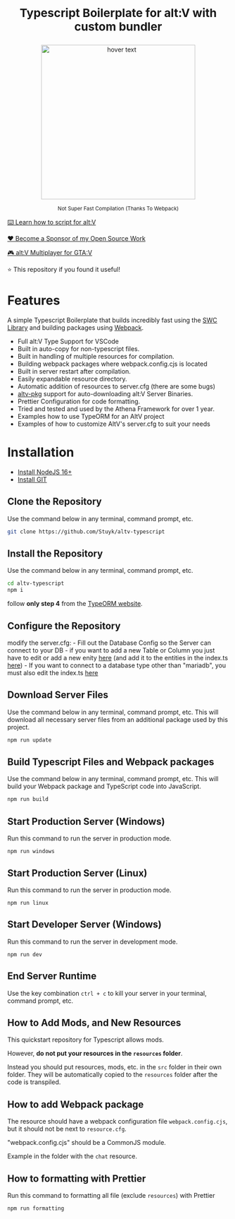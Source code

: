 <p align="center" style="font-size: 26px">
	<b>Typescript Boilerplate for alt:V with custom bundler</b>
</p>
<p align="center">
	<img src="https://thumbs.gfycat.com/FabulousFlawlessLamb-size_restricted.gif" width="350" title="hover text">
</p>

<p align="center">
	<sup>Not Super Fast Compilation (Thanks To Webpack)</sup>
</p>

[⌨️ Learn how to script for alt:V](https://altv.stuyk.com/)

[❤️ Become a Sponsor of my Open Source Work](https://github.com/sponsors/Stuyk/)

[🎮 alt:V Multiplayer for GTA:V](https://altv.mp)

⭐ This repository if you found it useful!

# Features

A simple Typescript Boilerplate that builds incredibly fast using the [SWC Library](https://github.com/swc-project/swc) and building packages using [Webpack](https://webpack.js.org/).

-   Full alt:V Type Support for VSCode
-   Built in auto-copy for non-typescript files.
-   Built in handling of multiple resources for compilation.
-   Building webpack packages where webpack.config.cjs is located
-   Built in server restart after compilation.
-   Easily expandable resource directory.
-   Automatic addition of resources to server.cfg (there are some bugs)
-   [altv-pkg](https://github.com/Stuyk/altv-pkg) support for auto-downloading alt:V Server Binaries.
-   Prettier Configuration for code formatting.
-   Tried and tested and used by the Athena Framework for over 1 year.
-   Examples how to use TypeORM for an AltV project
-   Examples of how to customize AltV's server.cfg to suit your needs

# Installation

-   [Install NodeJS 16+](https://nodejs.org/en/download/current/)
-   [Install GIT](https://git-scm.com/downloads)

## Clone the Repository

Use the command below in any terminal, command prompt, etc.

```sh
git clone https://github.com/Stuyk/altv-typescript
```

## Install the Repository

Use the command below in any terminal, command prompt, etc.

```sh
cd altv-typescript
npm i
```

follow **only step 4** from the [TypeORM website](https://typeorm.io/#installation).

## Configure the Repository

modify the server.cfg:
    -   Fill out the Database Config so the Server can connect to your DB
    -   if you want to add a new Table or Column you just have to edit or add a new enity [here](https://github.com/BotisDerG/altv-typescript-with-typeorm-and-webhook/blob/cb228b49dad086607e71e1191b9aff04982e4d4c/src/core/server/modules/db/entities) (and add it to the entities in the index.ts [here](https://github.com/BotisDerG/altv-typescript-with-typeorm-and-webhook/blob/cb228b49dad086607e71e1191b9aff04982e4d4c/src/core/server/modules/db/index.ts#L15))
    -   If you want to connect to a database type other than "mariadb", you must also edit the index.ts [here](https://github.com/BotisDerG/altv-typescript-with-typeorm-and-webhook/blob/cb228b49dad086607e71e1191b9aff04982e4d4c/src/core/server/modules/db/index.ts#L9)

## Download Server Files

Use the command below in any terminal, command prompt, etc. This will download all necessary server files from an additional package used by this project.

```sh
npm run update
```

## Build Typescript Files and Webpack packages

Use the command below in any terminal, command prompt, etc. This will build your Webpack package and TypeScript code into JavaScript.

```sh
npm run build
```

## Start Production Server (Windows)

Run this command to run the server in production mode.

```
npm run windows
```

## Start Production Server (Linux)

Run this command to run the server in production mode.

```
npm run linux
```

## Start Developer Server (Windows)

Run this command to run the server in development mode.

```
npm run dev
```

## End Server Runtime

Use the key combination `ctrl + c` to kill your server in your terminal, command prompt, etc.

## How to Add Mods, and New Resources

This quickstart repository for Typescript allows mods.

However, **do not put your resources in the `resources` folder**.

Instead you should put resources, mods, etc. in the `src` folder in their own folder. They will be automatically copied to the `resources` folder after the code is transpiled.

## How to add Webpack package

The resource should have a webpack configuration file `webpack.config.cjs`, but it should not be next to `resource.cfg`. 

"webpack.config.cjs" should be a CommonJS module.

Example in the folder with the `chat` resource.

## How to formatting with Prettier

Run this command to formatting all file (exclude `resources`) with Prettier

```
npm run formatting
```
